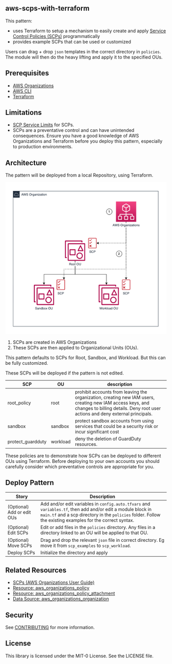 ## aws-scps-with-terraform

This pattern:
- uses Terraform to setup a mechanism to easily create and apply [Service Control Policies (SCPs)](https://docs.aws.amazon.com/organizations/latest/userguide/orgs_manage_policies_scps.html) programmatically
- provides example SCPs that can be used or customized

Users can drag + drop `json` templates in the correct directory in `policies`. The module will then do the heavy lifting and apply it to the specified OUs. 

## Prerequisites

- [AWS Organizations](https://docs.aws.amazon.com/organizations/latest/userguide/orgs_introduction.html)
- [AWS CLI](https://docs.aws.amazon.com/cli/latest/userguide/getting-started-install.html)
- [Terraform](https://learn.hashicorp.com/tutorials/terraform/install-cli)

## Limitations

- [SCP Service Limits](https://docs.aws.amazon.com/organizations/latest/userguide/orgs_reference_limits.html) for SCPs. 
- SCPs are a preventative control and can have unintended consequences. Ensure you have a good knowledge of AWS Organizations and Terraform before you deploy this pattern, especially to production environments. 

## Architecture
The pattern will be deployed from a local Repository, using Terraform. 

![image info](./img/architecture.png)

1. SCPs are created in AWS Organizations
2. These SCPs are then applied to Organizational Units (OUs). 

This pattern defaults to SCPs for Root, Sandbox, and Workload. But this can be fully customized.

These SCPs will be deployed if the pattern is not edited. 

| SCP | OU | description | 
| --- | --- | --- | 
| root_policy | root | prohibit accounts from leaving the organization, creating new IAM users, creating new IAM access keys, and changes to billing details. Deny root user actions and deny external principals.  | 
| sandbox | sandbox | protect sandbox accounts from using services that could be a security risk or incur significant cost | 
| protect_guardduty | workload | deny the deletion of GuardDuty resources. | 

These policies are to demonstrate how SCPs can be deployed to different OUs using Terraform. Before deploying to your own accounts you should carefully consider which preventative controls are appropriate for you.

## Deploy Pattern

| Story | Description |
|---|---|
| (Optional) Add or edit OUs | Add and/or edit variables in `config.auto.tfvars` and `variables.tf`, then add and/or edit a module block in `main.tf` and a scp directory in the `policies` folder. Follow the existing examples for the correct syntax. |
| (Optional) Edit SCPs | Edit or add files in the `policies` directory. Any files in a directory linked to an OU will be applied to that OU. |
| (Optional) Move SCPs | Drag and drop the relevant `json` file in correct directory. Eg move it from `scp_examples` to `scp_workload`. |
| Deploy SCPs | Initialize the directory and apply |

## Related Resources

- [SCPs (AWS Organizations User Guide)](https://docs.aws.amazon.com/organizations/latest/userguide/orgs_manage_policies_scps.html)
- [Resource: aws_organizations_policy](https://registry.terraform.io/providers/hashicorp/aws/latest/docs/resources/organizations_policy)
- [Resource: aws_organizations_policy_attachment](https://registry.terraform.io/providers/hashicorp/aws/latest/docs/resources/organizations_policy_attachment)
- [Data Source: aws_organizations_organization](https://registry.terraform.io/providers/hashicorp/aws/latest/docs/data-sources/organizations_organization)

## Security

See [CONTRIBUTING](CONTRIBUTING.md#security-issue-notifications) for more information.

## License

This library is licensed under the MIT-0 License. See the LICENSE file.

